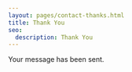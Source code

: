 ```yaml
---
layout: pages/contact-thanks.html
title: Thank You
seo:
  description: Thank You
---
```


Your message has been sent.
